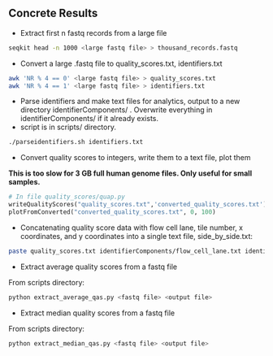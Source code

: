 ## Concrete Results

- Extract first n fastq records from a large file

```bash
seqkit head -n 1000 <large fastq file> > thousand_records.fastq
```

- Convert a large .fastq file to quality_scores.txt, identifiers.txt

```bash
awk 'NR % 4 == 0' <large fastq file> > quality_scores.txt
awk 'NR % 4 == 1' <large fastq file> > identifiers.txt
```

- Parse identifiers and make text files for analytics, output to a new directory identifierComponents/ . Overwrite everything in identifierComponents/ if it already exists.
- script is in scripts/ directory.

```bash
./parseidentifiers.sh identifiers.txt
```

- Convert quality scores to integers, write them to a text file, plot them

**This is too slow for 3 GB full human genome files. Only useful for small samples.**

```python
# In file quality_scores/quap.py
writeQualityScores("quality_scores.txt",'converted_quality_scores.txt')
plotFromConverted("converted_quality_scores.txt", 0, 100)
```

- Concatenating quality score data with flow cell lane, tile number, x coordinates, and y coordinates into a single text file, side_by_side.txt:

```bash
paste quality_scores.txt identifierComponents/flow_cell_lane.txt identifierComponents/flow_cell_number.txt identifierComponents/x_coord.txt identifierComponents/y_coord.txt > side_by_side.txt
```

- Extract average quality scores from a fastq file

From scripts directory:
```bash
python extract_average_qas.py <fastq file> <output file>
```

- Extract median quality scores from a fastq file

From scripts directory:
```bash
python extract_median_qas.py <fastq file> <output file>
```


